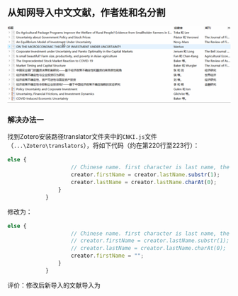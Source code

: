 ## 从知网导入中文文献，作者姓和名分割

![](./images/1.gif)

### 解决办法一

找到Zotero安装路径translator文件夹中的`CNKI.js`文件（`...\Zotero\translators`），将如下代码（约在第220行至223行）：
```JavaScript
else {
					// Chinese name. first character is last name, the rest are first name
					creator.firstName = creator.lastName.substr(1);
					creator.lastName = creator.lastName.charAt(0);
				}
			}
```
修改为：
```JavaScript
else {
					// Chinese name. first character is last name, the rest are first name
					// creator.firstName = creator.lastName.substr(1);
					// creator.lastName = creator.lastName.charAt(0);
					creator.firstName = "";
				}
			}
```

评价：修改后新导入的文献导入为
